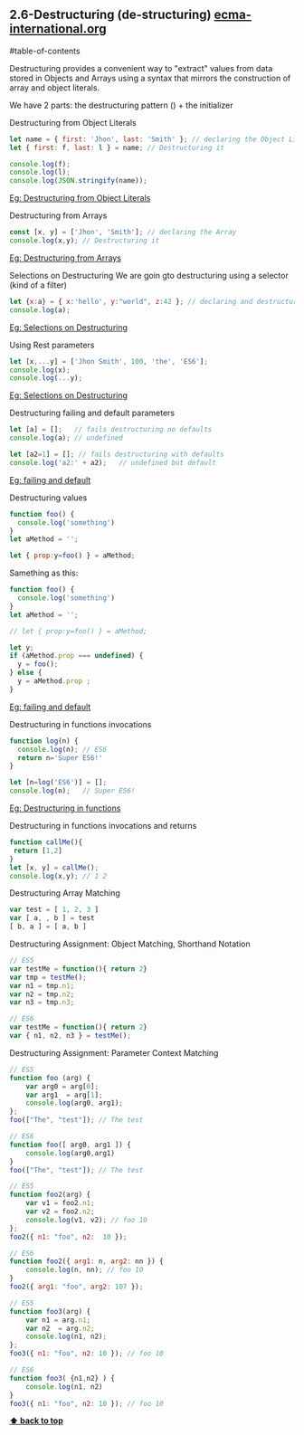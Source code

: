 ## 2.6-Destructuring (de-structuring) [ecma-international.org](http://www.ecma-international.org/ecma-262/6.0/#sec-destructuring-binding-patterns)

#table-of-contents

Destructuring provides a convenient way to "extract" values from data stored in Objects and Arrays using a syntax that mirrors the construction of array and object literals. 

We have 2 parts: the destructuring pattern () + the initializer

Destructuring from Object Literals
```javascript
let name = { first: 'Jhon', last: 'Smith' }; // declaring the Object Literal
let { first: f, last: l } = name; // Destructuring it

console.log(f);
console.log(l);
console.log(JSON.stringify(name));
```
[Eg: Destructuring from Object Literals](http://www.es6fiddle.net/idlempig/)


Destructuring from Arrays
```javascript
const [x, y] = ['Jhon', 'Smith']; // declaring the Array
console.log(x,y); // Destructuring it
```
[Eg: Destructuring from Arrays](http://www.es6fiddle.net/idley9dv/)


Selections on Destructuring
We are goin gto destructuring using a selector (kind of a filter)
```javascript
let {x:a} = { x:'hello', y:"world", z:42 }; // declaring and destructuring
console.log(a);  
```
[Eg: Selections on Destructuring](http://www.es6fiddle.net/idlfhpmx/)


Using Rest parameters
```javascript
let [x,...y] = ['Jhon Smith', 100, 'the', 'ES6'];
console.log(x);
console.log(...y);
```
[Eg: Selections on Destructuring](http://www.es6fiddle.net/idlg83vw/)


Destructuring failing and default parameters
```javascript
let [a] = [];   // fails destructuring no defaults 
console.log(a); // undefined

let [a2=1] = []; // fails destructuring with defaults
console.log('a2:' + a2);   // undefined but default
```
[Eg: failing and default](http://www.es6fiddle.net/idlge298/)


Destructuring values
```javascript
function foo() {
  console.log('something')
}
let aMethod = '';

let { prop:y=foo() } = aMethod;
```

Samething as this:
```javascript
function foo() {
  console.log('something')
}
let aMethod = '';

// let { prop:y=foo() } = aMethod;

let y;
if (aMethod.prop === undefined) {
  y = foo();
} else {
  y = aMethod.prop ;
}
```
[Eg: failing and default](http://www.es6fiddle.net/idlhn4z8/)


Destructuring in functions invocations
```javascript
function log(n) { 
  console.log(n); // ES6
  return n='Super ES6!' 
}

let [n=log('ES6')] = [];
console.log(n);   // Super ES6!
```
[Eg: Destructuring in functions](http://www.es6fiddle.net/idlhrusx/)


Destructuring in functions invocations and returns
```javascript
function callMe(){
 return [1,2]
}
let [x, y] = callMe();
console.log(x,y); // 1 2
```


Destructuring Array Matching
```javascript
var test = [ 1, 2, 3 ]
var [ a, , b ] = test
[ b, a ] = [ a, b ]
```

Destructuring Assignment: Object Matching, Shorthand Notation
```javascript
// ES5
var testMe = function(){ return 2}
var tmp = testMe();
var n1 = tmp.n1;
var n2 = tmp.n2;
var n3 = tmp.n3;

// ES6
var testMe = function(){ return 2}
var { n1, n2, n3 } = testMe();
```

Destructuring Assignment: Parameter Context Matching
```javascript
// ES5
function foo (arg) {
    var arg0 = arg[0];
    var arg1  = arg[1];
    console.log(arg0, arg1);
};
foo(["The", "test"]); // The test

// ES6
function foo([ arg0, arg1 ]) {
    console.log(arg0,arg1)
}
foo(["The", "test"]); // The test
```

```javascript
// ES5
function foo2(arg) {
    var v1 = foo2.n1;
    var v2 = foo2.n2;
    console.log(v1, v2); // foo 10
};
foo2({ n1: "foo", n2:  10 });

// ES6
function foo2({ arg1: n, arg2: nn }) {
    console.log(n, nn); // foo 10
}
foo2({ arg1: "foo", arg2: 107 });
```


```javascript
// ES5
function foo3(arg) {
    var n1 = arg.n1;
    var n2  = arg.n2;
    console.log(n1, n2);
};
foo3({ n1: "foo", n2: 10 }); // foo 10

// ES6
function foo3( {n1,n2} ) {
    console.log(n1, n2)
}
foo3({ n1: "foo", n2: 10 }); // foo 10
```



**[⬆ back to top](#table-of-contents)**
